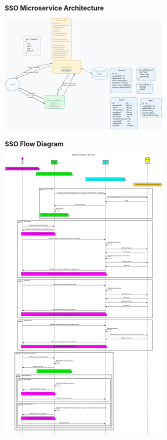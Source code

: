 ## SSO Microservice Architecture

![SSO Architecture](docs/architecture.png "SSO Microservice Architecture")

## SSO Flow Diagram

![SSO Flow](docs/flow.svg "SSO Flow")

